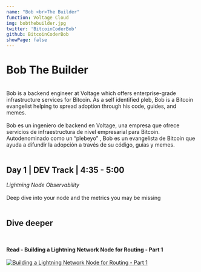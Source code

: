```yaml
---
name: "Bob <br>The Builder"
function: Voltage Cloud
img: bobthebuilder.jpg
twitter: 'BitcoinCoderBob'
github: BitcoinCoderBob
showPage: false
---
```


# Bob The Builder
<br>
Bob is a backend engineer at Voltage which offers enterprise-grade infrastructure services for Bitcoin. As a self identified pleb, Bob is a Bitcoin evangelist helping to spread adoption through his code, guides, and memes.
<br><br>
Bob es un ingeniero de backend en Voltage, una empresa que ofrece servicios de infraestructura de nivel empresarial para Bitcoin. Autodenominado como un “plebeyo” , Bob es un evangelista de Bitcoin que ayuda a difundir la adopción a través de su código, guías y memes.
<br><br>

## Day 1 | DEV Track | 4:35 - 5:00

<i>Lightning Node Observability</i><br><br>
Deep dive into your node and the metrics you may be missing<br><br>

## Dive deeper

<br>

<div class="grid grid-cols-1 md:grid-cols-2 gap-5">
<div class="p-3 my-2">

**Read - Building a Lightning Network Node for Routing - Part 1** <br><br>
[ ![Building a Lightning Network Node for Routing - Part 1](/2022/content/bob_voltage.png)](https://blog.voltage.cloud/building-a-lightning-network-node-for-routing-part-1/)
</div>


</div>

<br>

